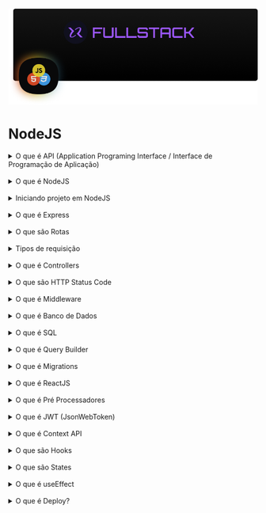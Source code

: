 ![NodeJS](./cover.png)

# NodeJS

<details>
  <summary>O que é API (Application Programing Interface / Interface de Programação de Aplicação)</summary>
  O cliente pede ao garçom um prato, o garçom entrega o pedido para a cozinha, a cozinha prepara o prato e passa para o garçom que por sua vez retorna para o cliente. <br />
  A API é um intermediário entre o front-end e o back-end, passando e retornando dados e informações. <br />
  Interface que disponibiliza um conjunto de funcionalidades para serem utilizadas / consumidas. <br />
  Cliente = Mobile / Desktop / Browser <br />
  Garçom = API NodeJS <br />
  Cozinha = Server <br />
  <b>REST (Representational State Transfer /  Transferência Representacional de Estado):</b> É um modelo de arquitetura e não uma linguagem ou tecnologia de programação, que fornece diretrizes para que os sistemas distribuídos se comuniquem usando os princípios e protocolos WEB, exemplo HTTP. <br />
  <b>API RESTful:</b> É uma API aplica os conceitos e que cumpre as diretrizes RESTful. <br />
  - Back-end não tem ligação com Front-end, ou seja, Bac-end é independente do Front-end. <br />
  - Respostas uniformes. <br />
  - Responde de forma concisas e com status code (200, 300, 400, 500). <br />
  - Sem ligação de estado. Cada requisição deve ter o necessário para o server entender a requisição. O server não deve lembrar / armazenar estados. <br />
  - Mantém cache de respostas. <br />
  - Facil manutenção. <br />
</details>
<br />

<details>
  <summary>O que é NodeJS</summary>
  É um ambiente que permite escrever e executar aplicações JavaScript no server-side. <br />
  É utilizado por grandes empresas (Microsoft, Apple, Netflix, Amazon, etc) para desenvolvimento de grandes projetos (API, Scripts e Automação, Back-end, IA, etc). <br />
  Utiliza V8 Engine (desenvolvido pela Google) para interpretar JS e rodar no server-side. <br />
  <b>Event Loop</b> É um processo Sigle Thread / Único Porteiro e Non-blocking I-O / Não bloqueia entrada ou saída. Recebe a requisição e envia a função para Call Stack. Conforme as função vão sendo finalizadas, são retornadas pelo Event Loop para que as chamou. <br />
  Utiliza Módulos / Packages para construir aplicações. <br />
  <a href="https://nodejs.org/en/download/"><b>Download NodeJS</b></a>
</details>
<br />

<details>
  <summary>Iniciando projeto em NodeJS</summary>
  <b>npm init -y:</b> Inicia rapidamente um projeto em NodeJS com algumas informações básicas (nome, versão, dependências, scripts, licensa, etc). <br />
</details>
<br />

<details>
  <summary>O que é Express</summary>
  É um framework para NodeJS, utilizado para lidar com requisições HTTP (GET, POST, PUT, PATCH, DELETE) e Status Code (100-199, 200-299, 300-399, 400-499, 500-599), permite criar servidor da aplicação de forma rápida e segura. <br />
  Middlewares, Rotas chamando Controllers que executam funcionalidade (index, show, create, update, delete), conexção com DB, e muito mais. <br />
  Muito utilizado para criar API. <br />
</details>
<br />

<details>
  <summary>O que são Rotas</summary>
  É o caminho entre ponto A e ponto B, ou seja, o site deseja acessar algum recurso disponível na aplicação (cadastro, login, produtos, etc). <br />
  <b>meusite.com/produtos/123:</b> Domínio com end-point. <br />
  <b>meusite.com:</b> É o dominio principal. <br />
  <b>/produtos:</b> É uma rota que exibe ua lista de produtos. <br />
  <b>/123:</b> É um identificador do produto. <br />
  Toda rota está relacionada com uma funcionalidade que utiliza um dos verbos <b>HTTP</b>. <br />
  <b>GET:</b> É responsável por requisitar dados. <br />
  <b>POST:</b> É responsável por adicionar dados. <br />
  <b>PUT:</b> É responsável por editar conjunto de dados. <br />
  <b>PATCH:</b> É responsável por editar um dado expecífico. <br />
  <b>DELETE:</b> É responsável por remover dados. <br />
</details>
<br />

<details>
  <summary>Tipos de requisição</summary>
  Existem 3 tipos de parâmetros comumente utilizados. <br />
  <b>params:</b> Recebe os dados da requisição na rota. <br />
  Uso: Buscar algo expecífico. <br />
  EX: <b>meusite.com/users/380327</b>. Pode ser usado com PUT, PATCH, GET, DELETE. <br />
  <b>query:</b>  Recebe os dados da requisição como parâmetro na URL. Uso: Filtros para consultas na aplicação. <br />
  EX: <b>meusite.com/products?name=notebook</b>. <br />
  <b>body:</b> Recebe os dados da requisição no corpo da requisição (FORMs), em um objeto em JSON. <br />
  Uso: Salvar dados em DBs. <br />
  EX: <b>{name: 'diogo', role: 'Front-end'}</b>. <br />
</details>
<br />

<details>
  <summary>O que é Controllers</summary>
  São classes onde conterão os métodos de processamento e regras de negócio da aplicação. <br />
  É preciso instanciar onde for utilizar, ou usar métodos estaticos. <br />
</details>
<br />

<details>
  <summary>O que são HTTP Status Code</summary>
  Representa o estado da resposta, são agrupados por faixas númericas. <br />
  <b>100-199:</b> Informativo (A solicitação foi aceita ou em processamento, etc). <br />
  <b>200-299:</b> Sucesso (Requisição bem sucedida, etc). <br />
  <b>300-399:</b> Redirecionamento (Movido, movido permanentemente, etc). <br />
  <b>400-499:</b> Erro no cliente (Bad req, set timeout, não autorizado, não encontrado, etc). <br />
  <b>500-599:</b> Erro no servidor (Servidor falhou ao concluir a solicitação, erro interno, etc). <br />
</details>
<br />

<details>
  <summary>O que é Middleware</summary>
  São funções que ficam entre a requisição do usuário e a resposta da aplicação. Tem acesso a request e response e Next. <br />
  É como um porteiro, que verifica o ticket dos visitantes e libera ou barra a entrada. <br />
  EX: Permite que somente usuários admins cadastrem produtos na loja, middleware faz essa verificação e redireciona para cadastro ou login. <br />
</details>
<br />

<details>
  <summary>O que é Banco de Dados</summary>
  É uma coleção de diversos tipos de dados (lista de contatos, de compras de convidados, etc). Devem estar organizados por assuntos. <br />
  Banco de dados é composto por: <br />
  <b>Banco de Dados:</b> Recebe um nome único. É onde ficaram guardados tabelas e dados. <br />
  <b>Tabela:</b> Recebe um nome único. É uma forma de organizar os dados por assuntos, os dados são inseridos em tuplas/celula (id, nome, email, password, avatar, etc). <br />
  <b>Registro:</b> São os dados e seus tipos (varchar, inter, boolean, etc). <br />
  Banco de dados co tableas que se relacionam são conhecidos como: <b>Banco de Dados Relacional</b>. <br />
</details>
<br />

<details>
  <summary>O que é SQL</summary>
  É a linguagem padrão para banco de dados relacional. <br />
  Utiliza comandos para manipulação dos dados. <br />
  <b>CREATE:</b> Comando para criar DB ou tabelas. <br />
  <b>DROP:</b> Comando para excluir DB ou tabelas. <br />
  <b>ALTER:</b> Comando para alterar nome de DB ou tabelas. <br />
  <b>INSERT INTO:</b> Comando para inserir dados em uma tabela. <br />
</details>
<br />

<details>
  <summary>O que é Query Builder</summary>
  É construtor de consulta. Permite construir instruções SQL independente do banco de dados relacional utilizado. <br />
  Exemplo de query builder: KNexJS. <br />
  <b>npm i knex:</b> Comando para instalar KNexJS no projeto. <br />
  <b>npx knex init:</b> Comando para iniciar arquivo de configuração do KNexJS. <br />
</details>
<br />

<details>
  <summary>O que é Migrations</summary>
  É uma forma de versionar a base de dados. Trabalha na manipulação da base de dados: criando, alterando ou removendo. <br />
  <b>UP:</b> Comando para criar ou alterar algo no DB. <br />
  <b>DOWN:</b> Comando para fazer rollback / desfazer alterações realizadas pela migration. <br />
</details>
<br />

<details>
  <summary>O que é ReactJS</summary>
  É uma lib / caixa de ferramentas JS utilizada para criar UIs mais facilmente. <br />
  Baseado em componentes (funções reutilizaveis que recebem props). <br />
  Utiliza Hooks (funções próprias) para manipular estados. <br />
  <b>npm create vite@latest PROJECT_NAME -- --template react:</b> Comando para criar projeto em ReactJS com Vite. <br />
  <b>Components:</b> São funções que retornam <b>JSX / TSX (XML + JS / TS)</b>. São criadas para serem reutilizadas, podem receber <b>PROPS</b> para manipular <b>STATES</b>. <br />
  <b>Props:</b> São propriedades que o componente recebe para manipular <b>STATES</b>. <br />
  <b>States:</b> São utilizados para guardar diversos tipos de valores. <br />
  <b>Hooks:</b> São funções próprias do ReactJS, podem guardar e inserir valores em States, iniciar. <br />
  <b>Custom Hooks:</b> São funções criadas no projeto utilizando Hooks do ReactJS. <br />
</details>
<br />

<details>
  <summary>O que é Pré Processadores</summary>
  É utilizado para criar os estilos e gerar o arquivo CSS final. <br />
  Facilitam a manutenção, possui features como minificar o arquivo final, deixa o cpodigo mais organizado e flexibiliza e reutilizável. <br />
  <b>Styled-Components:</b> É um CSS-in-JS, ou seja, utiliza métodos de componentização em JS para criar componentes perfomáticos. <br />
  É possível criar componentes a partir do contexto dos estilos. <br />
  Gera nome de classes automaticamente, evitando colisão de estilos. <br />
</details>
<br />

<details>
  <summary>O que é JWT (JsonWebToken)</summary>
  É um padrão de mercado que define um token no formato JSON para troca de informações entre front-end e back-end. <br />
  JWT não representa o mecanismo de autenticação. Porém é um meio para a troca de inforções no fluxo de autenticação. <br />
  É como um crachá com informações básicoas que o usuário utiliza para navegar na aplicação, sem a necessidade de ficar fazendo autenticação toda hora. <br />
  É dividido em 3 partes principais:. <br />
  <b>HEADER:</b> Algoritmo de criptografia e tipo do token. <br />
  <b>PAYLOAD:</b> Conteúdo do token, pode receber dados como: (id, name, password). <br />
  <b>SIGNATURE:</b> Garante a integridade do token. <br />
</details>
<br />

<details>
  <summary>O que é Context API</summary>
  É uma bolha que envolve a aplicação, os dados disponíveis nessa bolha é compartilhado para toda a aplicação. <br />
  Exemplo: nome de usuários, dados de produtos. <br />
  Exemplo: O sistema possui dois tipos de rotas: <br />
  1 - Rotas de dentro da aplicação: (Cadastrar notas, Listar notas, Ver perfíl do usuário, Atualizar perfíl do usuário) <br />
  2 - Rotas de fora da aplicação: (Cadastrar usuário, Login) <br />
  É necessário verificar se usuário está ou não autenticado, para direcionar usuário para alguma das rotas. <br />
</details>
<br />

<details>
  <summary>O que são Hooks</summary>
  São funções do ReactJS e permite usar e manipular features do ReactJS reaproveitando da sua lógica (useState, useEffect). <br />
  ReactJS permite usar Hooks para criar Hooks customizados, com sua própria lógica e encessidade, são chamados de Custom Hooks. <br />
</details>
<br />

<details>
  <summary>O que são States</summary>
  Permite armazenar valores de forma temporária na aplicação que persistem entre as renderizações dos componentes. <br />
  <b>useState:</b> Retem os dados entre as renderizações, aciona oReactJS para renderizar os componentescom novos dados. <br />
</details>
<br />

<details>
  <summary>O que é useEffect</summary>
  É um Hook que diz ao ReactJS fazer algo após a renderização, ou seja, depois que realizar as atualizações do DOM. <br />
  useEffect é usado dentro de componentes para acessar os states docomponente. <br />
  recebe 2 parâmetros: <br />
  1 - Arrow function: Lógica que fará o processo desejado. <br />
  2 - Array de dependências: States que ao serem atualizados, re-renderizam o componente. <br />
  Exemplo: Buscar lista de notas após a página carregar. <br />
</details>
<br />

<details>
  <summary>O que é Deploy?</summary>
  Significa implantar, ou seja, enviar um novo projeto, mudanças ou atualizações para um determinado ambiente. <br />
  Ter diferentes ambientes auxilia a mitigar bugs em produção. <br />
  <b>Dev:</b> Ambiente para desenvolvimento do projeto e novas features. <br />
  <b>Tests:</b> Ambiente que contém a versão da aplicação próximo do deploy e feito para testar a aplicação e novas features. <br />
  <b>Prod:</b> Ambiente disponível para os usuários, deve estar livres de bugs. <br />
</details>
<br />
